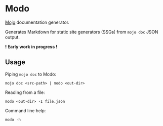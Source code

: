 # Modo

[Mojo](https://www.modular.com/mojo) documentation generator.

Generates Markdown for static site generators (SSGs) from `mojo doc` JSON output.

**! Early work in progress !**

## Usage

Piping `mojo doc` to Modo:

```
mojo doc <src-path> | modo <out-dir>
```

Reading from a file:

```
modo <out-dir> -I file.json
```

Command line help:

```
modo -h
```
